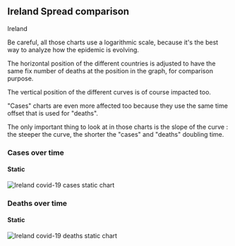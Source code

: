 ## Ireland Spread comparison 

Ireland



Be careful, all those charts use a logarithmic scale, because it's the best way to analyze how the epidemic is evolving.
 
The horizontal position of the different countries is adjusted to have the same fix number of deaths at the position in the graph, for comparison purpose.

The vertical position of the different curves is of course impacted too.

"Cases" charts are even more affected too because they use the same time offset that is used for "deaths".

The only important thing to look at in those charts is the slope of the curve : the steeper the curve, the shorter the "cases" and "deaths" doubling time.



 
### Cases over time
 
#### Static
![Ireland covid-19 cases static chart](https://raw.githubusercontent.com/madlag/coronavirus_study/master/notebooks/graphs/2020-03-20/countries/Ireland/2020-03-20_Ireland_deaths.png "Ireland covid-19 cases static chart")   

 
### Deaths over time
 
#### Static
![Ireland covid-19 deaths static chart](https://raw.githubusercontent.com/madlag/coronavirus_study/master/notebooks/graphs/2020-03-20/countries/Ireland/2020-03-20_Ireland_deaths.png "Ireland covid-19 deaths static chart")   

